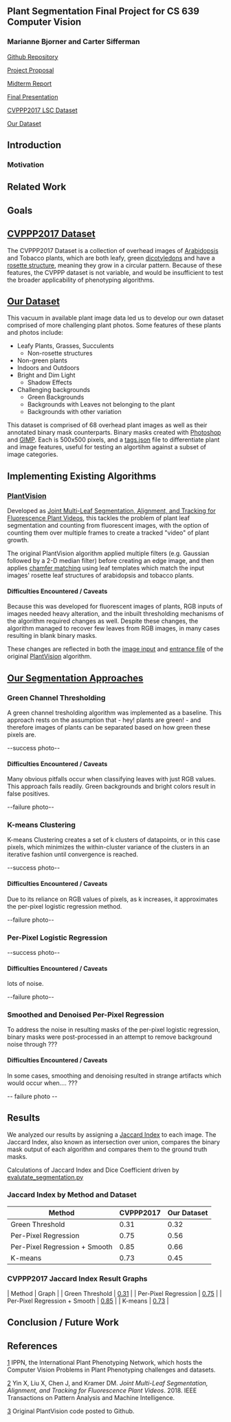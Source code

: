 ## Plant Segmentation Final Project for CS 639 Computer Vision
### Marianne Bjorner and Carter Sifferman

[Github Repository](https://github.com/cpsiff/plant-segmentation)

[Project Proposal](proposal.pdf)

[Midterm Report](midterm.pdf)

[Final Presentation](https://docs.google.com/presentation/d/1-RsaTUuVwnlHyvxS62lsLEATcr5Wvde78qQSAqw-udw/edit?usp=sharing)

[CVPPP2017 LSC Dataset](https://www.plant-phenotyping.org/datasets-home)

[Our Dataset](https://drive.google.com/drive/u/1/folders/1o7BMx_QDEMyHjWjvAFRqM-y4dL1PQiQE)

## Introduction

### Motivation

## Related Work

## Goals

## [CVPPP2017 Dataset](https://www.plant-phenotyping.org/datasets-home)

The CVPPP2017 Dataset is a collection of overhead images of [Arabidopsis](https://elifesciences.org/articles/06100) and Tobacco plants, which are both leafy, green [dicotyledons](https://en.wikipedia.org/wiki/Dicotyledon) and have a [rosette structure](https://en.wikipedia.org/wiki/Rosette_(botany)), meaning they grow in a circular pattern. Because of these features, the CVPPP dataset is not variable, and would be insufficient to test the broader applicability of phenotyping algorithms. 

## [Our Dataset](https://drive.google.com/drive/u/1/folders/1o7BMx_QDEMyHjWjvAFRqM-y4dL1PQiQE)

This vacuum in available plant image data led us to develop our own dataset comprised of more challenging plant photos. Some features of these plants and photos include:

- Leafy Plants, Grasses, Succulents
  - Non-rosette structures
- Non-green plants
- Indoors and Outdoors
- Bright and Dim Light
  - Shadow Effects
- Challenging backgrounds
  - Green Backgrounds
  - Backgrounds with Leaves not belonging to the plant
  - Backgrounds with other variation
  
This dataset is comprised of 68 overhead plant images as well as their annotated binary mask counterparts. Binary masks created with [Photoshop](https://en.wikipedia.org/wiki/Adobe_Photoshop) and [GIMP](https://en.wikipedia.org/wiki/GIMP). Each is 500x500 pixels, and a [tags.json](https://drive.google.com/drive/u/1/folders/1o7BMx_QDEMyHjWjvAFRqM-y4dL1PQiQE) file to differentiate plant and image features, useful for testing an algortihm against a subset of image categories.

## Implementing Existing Algorithms

### [PlantVision](https://github.com/xiyinmsu/PlantVision)

Developed as [Joint Multi-Leaf Segmentation, Alignment, and Tracking for Fluorescence Plant Videos](https://ieeexplore.ieee.org/document/7982753), this tackles the problem of plant leaf segmentation and counting from fluorescent images, with the option of counting them over multiple frames to create a tracked "video" of plant growth.

The original PlantVision algorithm applied multiple filters (e.g. Gaussian followed by a 2-D median filter) before creating an edge image, and then applies [chamfer matching](https://www.sciencedirect.com/topics/engineering/chamfer-matching#:~:text=Chamfer%20matching%20is%20a%20simple,the%20method%20achieves%20subpixel%20accuracy.) using leaf templates which match the input images' rosette leaf structures of arabidopsis and tobacco plants.

#### Difficulties Encountered / Caveats

Because this was developed for fluorescent images of plants, RGB inputs of images needed heavy alteration, and the inbuilt thresholding mechanisms of the algorithm required changes as well. Despite these changes, the algorithm managed to recover few leaves from RGB images, in many cases resulting in blank binary masks.

These changes are reflected in both the [image input](https://github.com/cpsiff/plant-segmentation/blob/main/runFluorescentMethod.m) and [entrance file](https://github.com/cpsiff/plant-segmentation/blob/main/MultiLeafTracking.m) of the original [PlantVision](https://github.com/xiyinmsu/PlantVision) algorithm.

## [Our Segmentation Approaches](https://github.com/cpsiff/plant-segmentation/blob/main/segment.py)

### Green Channel Thresholding

A green channel tresholding algorithm was implemented as a baseline. This approach rests on the assumption that - hey! plants are green! - and therefore images of plants can be separated based on how green these pixels are.

--success photo--

#### Difficulties Encountered / Caveats

Many obvious pitfalls occur when classifying leaves with just RGB values. This approach fails readily. Green backgrounds and bright colors result in false positives.

--failure photo-- 

### K-means Clustering

K-means Clustering creates a set of k clusters of datapoints, or in this case pixels, which minimizes the within-cluster variance of the clusters in an iterative fashion until convergence is reached.  

--success photo--

#### Difficulties Encountered / Caveats

Due to its reliance on RGB values of pixels, as k increases, it approximates the per-pixel logistic regression method.

--failure photo--

### Per-Pixel Logistic Regression

--success photo--

#### Difficulties Encountered / Caveats

lots of noise.

--failure photo--

### Smoothed and Denoised Per-Pixel Regression

To address the noise in resulting masks of the per-pixel logistic regression, binary masks were post-processed in an attempt to remove background noise through
???

#### Difficulties Encountered / Caveats

In some cases, smoothing and denoising resulted in strange artifacts which would occur when.... ???

-- failure photo --

## Results

We analyzed our results by assigning a [Jaccard Index](https://en.wikipedia.org/wiki/Jaccard_index) to each image. The Jaccard Index, also known as intersection over union, compares the binary mask output of each algorithm and compares them to the ground truth masks. 

Calculations of Jaccard Index and Dice Coefficient driven by [evalutate_segmentation.py](https://github.com/cpsiff/plant-segmentation/blob/main/evaluate_segmentation.py)

### Jaccard Index by Method and Dataset

| Method | CVPPP2017 | Our Dataset|
| --- | --- | --- |
| Green Threshold | 0.31 | 0.32 |
| Per-Pixel Regression | 0.75 | 0.56 |
| Per-Pixel Regression + Smooth | 0.85 | 0.66 |
| K-means | 0.73 | 0.45 |

### CVPPP2017 Jaccard Index Result Graphs

| Method | Graph |
| Green Threshold | [0.31](photos/green_threshold/graph.png) | 
| Per-Pixel Regression | [0.75](photos/per_pixel/graph.png) | 
| Per-Pixel Regression + Smooth | [0.85](photos/per_pixel_denoise_smooth/graph.png) | 
| K-means | [0.73](photos/k-means/graph.png) |

## Conclusion / Future Work

## References

[1](https://www.plant-phenotyping.org/) IPPN, the International Plant Phenotyping Network, which hosts the Computer Vision Problems in Plant Phenotyping challenges and datasets.

[2](https://ieeexplore.ieee.org/document/7982753) Yin X, Liu X, Chen J, and Kramer DM. <i>Joint Multi-Leaf Segmentation, Alignment, and Tracking for Fluorescence Plant Videos</i>. 2018. IEEE Transactions on Pattern Analysis and Machine Intelligence.

[3](https://github.com/xiyinmsu/PlantVision) Original PlantVision code posted to Github.
